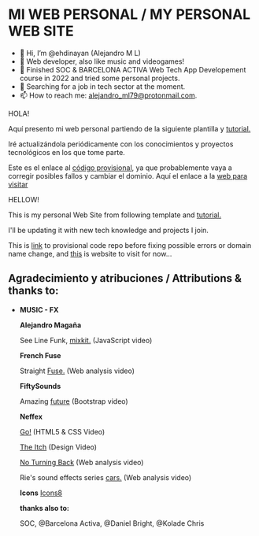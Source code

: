 # MI WEB PERSONAL / MY PERSONAL WEB SITE


- 👋 Hi, I’m @ehdinayan (Alejandro M L)
- 🌱 Web developer, also like music and videogames!
- 💞️ Finished SOC & BARCELONA ACTIVA Web Tech App Developement course in 2022 and tried some personal projects.
- 💞️ Searching for a job in tech sector at the moment.
- 📫 How to reach me: alejandro_ml79@protonmail.com.



<!---
ehdinayan/ehdinayan is a ✨ special ✨ repository because its `README.md` (this file) appears on your GitHub profile.
You can click the Preview link to take a look at your changes.
--->

HOLA!

Aquí  presento mi web personal partiendo de la siguiente plantilla y [tutorial.](https://www.freecodecamp.org/news/how-to-build-a-developer-portfolio-website/)

Iré actualizándola periódicamente con los conocimientos y proyectos tecnológicos en los que tome parte.

Este es el enlace al [código provisional](https://github.com/ehdinayan/portfolio), ya que probablemente vaya a corregir posibles fallos y cambiar el dominio. Aquí el enlace a la [web para visitar](https://ehdinayan.github.io/portfolio/)


HELLOW!

This is my personal Web Site from following template and [tutorial.](https://www.freecodecamp.org/news/how-to-build-a-developer-portfolio-website/)

I'll be updating it with new tech knowledge and projects I join.

This is [link](https://github.com/ehdinayan/portfolio) to provisional code repo before fixing possible errors or domain name change, and [this](https://ehdinayan.github.io/portfolio/) is website to visit for now...

## Agradecimiento y atribuciones / Attributions & thanks to:

- **MUSIC - FX**

  **Alejandro Magaña**

  See Line Funk, [mixkit.](https://mixkit.co/) (JavaScript video)

  **French Fuse**

  Straight [Fuse.](https://www.youtube.com/watch?v=6ozdaINBLhQ) (Web analysis video)

  **FiftySounds**

  Amazing [future](https://www.fiftysounds.com/es/musica-libre-de-derechos/ambiente.html) (Bootstrap video)

  **Neffex**

  [Go!](https://www.youtube.com/watch?v=X5cfg26vkOQ) (HTML5 & CSS Video)

  [The Itch](https://www.youtube.com/watch?v=9uYhFfXXtwA)  (Design Video)

  [No Turning Back](https://www.youtube.com/watch?v=WzHyamdBZ2Y)  (Web analysis video)

  Rie's sound effects series [cars.](https://freesound.org/people/Rie-chanThirty/sounds/683896/) (Web analysis video)

  **Icons** [Icons8](https://icons8.com/)

  **thanks also to:**

  SOC, @Barcelona Activa, @Daniel Bright, @Kolade Chris
